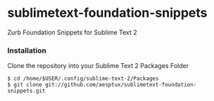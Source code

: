 sublimetext-foundation-snippets
===============================

Zurb Foundation Snippets for Sublime Text 2


### Installation
Clone the repository into your Sublime Text 2 Packages Folder


    $ cd /home/$USER/.config/sublime-text-2/Packages
    $ git clone git://github.com/aesptux/sublimetext-foundation-snippets.git
    
